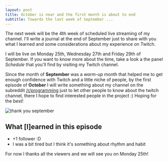 ```yaml
---
layout: post
title: October is near and the first month is about to end
subtitle: Towards the last week of September ...
---
```


The next week will be the 4th week of scheduled live streaming of my channel. I'll write a journal at the end of September just to share with you what I learned and some considerations about my experience on Twitch.

I will be live on Monday 25th, Wednesday 27th and Friday 29th of September. If you want to know more about the time, take a look a the panel _Schedule_ that you'll find by visiting my Twitch channel.

Since the month of **September** was a _warm-up_ month that helped me to get enough confidence with Twitch and a little niche of people, by the first episode of **October** I will write something about my channel on the subreddit [/r/programming](https://www.reddit.com/r/programming/) just to let other people to know about the twitch channel, there I hope to find interested people in the project :) Hoping for the best!

![thank you september](https://smugglemeaway.files.wordpress.com/2013/10/thumb.jpg)

## What [l]earned in this episode

* +1 follower :D
* I was a bit tired but I think it's something about rhythm and habit

For now I thanks all the viewers and we will see you on Monday 25th!
